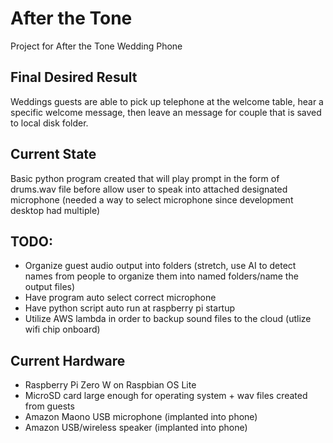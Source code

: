 # After the Tone
Project for After the Tone Wedding Phone


## Final Desired Result
Weddings guests are able to pick up telephone at the welcome table, hear a specific welcome message, then leave an message for couple that is saved to local disk folder.

## Current State
Basic python program created that will play prompt in the form of drums.wav file before allow user to speak into attached designated microphone (needed a way to select microphone since development desktop had multiple)

## TODO:
-  Organize guest audio output into folders (stretch, use AI to detect names from people to organize them into named folders/name the output files)
-  Have program auto select correct microphone
-  Have python script auto run at raspberry pi startup
-  Utilize AWS lambda in order to backup sound files to the cloud (utlize wifi chip onboard)

## Current Hardware
-  Raspberry Pi Zero W on Raspbian OS Lite
-  MicroSD card large enough for operating system + wav files created from guests
-  Amazon Maono USB microphone (implanted into phone)
-  Amazon USB/wireless speaker (implanted into phone)
